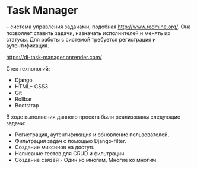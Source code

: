 # Task Manager 
– система управления задачами, подобная http://www.redmine.org/. Она позволяет ставить задачи, назначать исполнителей и менять их статусы. Для работы с системой требуется регистрация и аутентификация.

https://dj-task-manager.onrender.com/

Стек технологий:
- Django
- HTML+ CSS3
- Git
- Rollbar
- Bootstrap

В ходе выполнения данного проекта были реализованы следующие задачи:
- Регистрация, аутентификация и обновление пользователей.
- Фильтрация задач с помощью Django-filter.
- Создание миксинов на доступ.
- Написание тестов для CRUD и фильтрации.
- Создание связей - Один ко многим, Многие ко многим.
